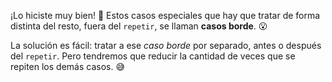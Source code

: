 ¡Lo hiciste muy bien! :clap: Estos casos especiales que hay que tratar de forma distinta del resto, fuera del `repetir`, se llaman **casos borde**. :open_mouth:

La solución es fácil: tratar a ese _caso borde_ por separado, antes o después del `repetir`. Pero tendremos que reducir la cantidad de veces que se repiten los demás casos. :sweat_smile:
